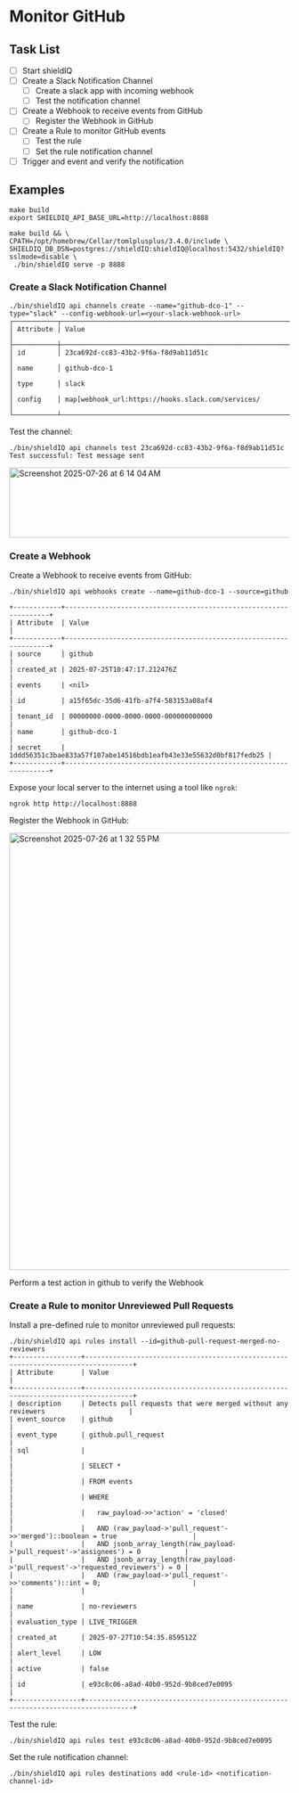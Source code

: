 # Monitor GitHub

## Task List

- [ ] Start shieldIQ
- [ ] Create a Slack Notification Channel
  - [ ] Create a slack app with incoming webhook
  - [ ] Test the notification channel
- [ ] Create a Webhook to receive events from GitHub
  - [ ] Register the Webhook in GitHub
- [ ] Create a Rule to monitor GitHub events
  - [ ] Test the rule 
  - [ ] Set the rule notification channel
- [ ] Trigger and event and verify the notification

## Examples 
```
make build
export SHIELDIQ_API_BASE_URL=http://localhost:8888

make build && \
CPATH=/opt/homebrew/Cellar/tomlplusplus/3.4.0/include \
SHIELDIQ_DB_DSN=postgres://shieldIQ:shieldIQ@localhost:5432/shieldIQ?sslmode=disable \
 ./bin/shieldIQ serve -p 8888
```

### Create a Slack Notification Channel
```
./bin/shieldIQ api channels create --name="github-dco-1" --type="slack" --config-webhook-url=<your-slack-webhook-url>
┌───────────┬────────────────────────────────────────────────────────────────────────────────────────────────────┐
│ Attribute │ Value                                                                                              │
├───────────┼────────────────────────────────────────────────────────────────────────────────────────────────────┤
│ id        │ 23ca692d-cc83-43b2-9f6a-f8d9ab11d51c                                                               │
│ name      │ github-dco-1                                                                                       │
│ type      │ slack                                                                                              │
│ config    │ map[webhook_url:https://hooks.slack.com/services/                                                  │
└───────────┴────────────────────────────────────────────────────────────────────────────────────────────────────┘
```

Test the channel:

```
./bin/shieldIQ api channels test 23ca692d-cc83-43b2-9f6a-f8d9ab11d51c
Test successful: Test message sent
```

<img width="1089" height="126" alt="Screenshot 2025-07-26 at 6 14 04 AM" src="https://github.com/user-attachments/assets/9cd7f718-1926-4a67-ab52-a1fd14f6e705" />

### Create a Webhook

Create a Webhook to receive events from GitHub:
```
./bin/shieldIQ api webhooks create --name=github-dco-1 --source=github

+------------+------------------------------------------------------------------+
| Attribute  | Value                                                            |
+------------+------------------------------------------------------------------+
| source     | github                                                           |
| created_at | 2025-07-25T10:47:17.212476Z                                      |
| events     | <nil>                                                            |
| id         | a15f65dc-35d6-41fb-a7f4-583153a08af4                             |
| tenant_id  | 00000000-0000-0000-0000-000000000000                             |
| name       | github-dco-1                                                     |
| secret     | 1ddd56351c3bae833a57f107abe14516bdb1eafb43e33e55632d0bf817fedb25 |
+------------+------------------------------------------------------------------+
```

Expose your local server to the internet using a tool like `ngrok`:

```
ngrok http http://localhost:8888
```

Register the Webhook in GitHub:

<img width="1512" height="785" alt="Screenshot 2025-07-26 at 1 32 55 PM" src="https://github.com/user-attachments/assets/d79cb913-0bdb-433e-bb0f-3505fff9d4c2" />

Perform a test action in github to verify the Webhook

### Create a Rule to monitor Unreviewed Pull Requests

Install a pre-defined rule to monitor unreviewed pull requests:

```
./bin/shieldIQ api rules install --id=github-pull-request-merged-no-reviewers
+-----------------+----------------------------------------------------------------------------------+
| Attribute       | Value                                                                            |
+-----------------+----------------------------------------------------------------------------------+
| description     | Detects pull requests that were merged without any reviewers                     |
| event_source    | github                                                                           |
| event_type      | github.pull_request                                                              |
| sql             |                                                                                  |
|                 | SELECT *                                                                         |
|                 | FROM events                                                                      |
|                 | WHERE                                                                            |
|                 |   raw_payload->>'action' = 'closed'                                              |
|                 |   AND (raw_payload->'pull_request'->>'merged')::boolean = true                   |
|                 |   AND jsonb_array_length(raw_payload->'pull_request'->'assignees') = 0           |
|                 |   AND jsonb_array_length(raw_payload->'pull_request'->'requested_reviewers') = 0 |
|                 |   AND (raw_payload->'pull_request'->>'comments')::int = 0;                       |
|                 |                                                                                  |
| name            | no-reviewers                                                                     |
| evaluation_type | LIVE_TRIGGER                                                                     |
| created_at      | 2025-07-27T10:54:35.859512Z                                                      |
| alert_level     | LOW                                                                              |
| active          | false                                                                            |
| id              | e93c8c06-a8ad-40b0-952d-9b8ced7e0095                                             |
+-----------------+----------------------------------------------------------------------------------+
```

Test the rule:

```
./bin/shieldIQ api rules test e93c8c06-a8ad-40b0-952d-9b8ced7e0095
```

Set the rule notification channel:

``` 
./bin/shieldIQ api rules destinations add <rule-id> <notification-channel-id> 
```
